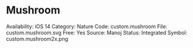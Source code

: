 # Mushroom

Availability: iOS 14
Category: Nature
Code: custom.mushroom
File: custom.mushroom.svg
Free: Yes
Source: Manoj
Status: Integrated
Symbol: custom.mushroom2x.png